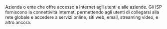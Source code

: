 Azienda o ente che offre accesso a Internet agli utenti e alle aziende. Gli ISP forniscono la connettività Internet, permettendo agli utenti di collegarsi alla rete globale e accedere a servizi online, siti web, email, streaming video, e altro ancora.